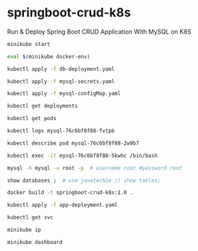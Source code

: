 # springboot-crud-k8s
Run &amp; Deploy Spring Boot CRUD Application With MySQL on K8S

```bash
minikube start
```

```bash
eval $(minikube docker-env)
```
```bash
kubectl apply -f db-deployment.yaml
```
```bash
kubectl apply -f mysql-secrets.yaml
```
```bash
kubectl apply -f mysql-configMap.yaml
```
```bash
kubectl get deployments
```
```bash
kubectl get pods
```
```bash
kubectl logs mysql-76c6bf8f88-fvtpb
```
```bash
kubectl describe pod mysql-76c6bf8f88-2w9b7
```
```bash
kubectl exec -it mysql-76c6bf8f88-5kwhc /bin/bash
```
```bash
mysql -h mysql -u root -p  # username root #password root
```
```bash
show databases ;  # use javatechie // show tables;
```
```bash
docker build -t springboot-crud-k8s:1.0 .
```
```bash
kubectl apply -f app-deployment.yaml
```
```bash
kubectl get svc
```
```bash
minikube ip 
```
```bash
minikube dashboard 
```
